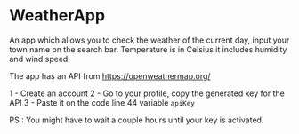 # WeatherApp

An app which allows you to check the weather of the current day, input your town name on the search bar. Temperature is in Celsius it includes humidity and wind speed

The app has an API from https://openweathermap.org/

1 - Create an account
2 - Go to your profile, copy the generated key for the API
3 - Paste it on the code line 44 variable `apiKey`

PS : You might have to wait a couple hours until your key is activated.
